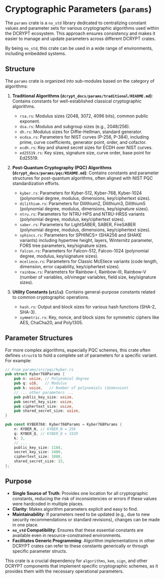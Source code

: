 # Cryptographic Parameters (`params`)

The `params` crate is a `no_std` library dedicated to centralizing constant values and parameter sets for various cryptographic algorithms used within the DCRYPT ecosystem. This approach ensures consistency and makes it easier to manage and update parameters across different DCRYPT crates.

By being `no_std`, this crate can be used in a wide range of environments, including embedded systems.

## Structure

The `params` crate is organized into sub-modules based on the category of algorithms:

1.  **Traditional Algorithms (`dcrypt_docs/params/traditional/README.md`)**:
    Contains constants for well-established classical cryptographic algorithms.
    *   `rsa.rs`: Modulus sizes (2048, 3072, 4096 bits), common public exponent.
    *   `dsa.rs`: Modulus and subgroup sizes (e.g., 2048/256).
    *   `dh.rs`: Modulus sizes for Diffie-Hellman, standard generator.
    *   `ecdsa.rs`: Parameters for NIST curves (P-256, P-384), including prime, curve coefficients, generator point, order, and cofactor.
    *   `ecdh.rs`: Key and shared secret sizes for ECDH over NIST curves.
    *   `ed25519.rs`: Key sizes, signature size, curve order, base point for Ed25519.

2.  **Post-Quantum Cryptography (PQC) Algorithms (`dcrypt_docs/params/pqc/README.md`)**:
    Contains constants and parameter structures for post-quantum algorithms, often aligned with NIST PQC standardization efforts.
    *   `kyber.rs`: Parameters for Kyber-512, Kyber-768, Kyber-1024 (polynomial degree, modulus, dimensions, key/ciphertext sizes).
    *   `dilithium.rs`: Parameters for Dilithium2, Dilithium3, Dilithium5 (polynomial degree, modulus, dimensions, key/signature sizes).
    *   `ntru.rs`: Parameters for NTRU-HPS and NTRU-HRSS variants (polynomial degree, modulus, key/ciphertext sizes).
    *   `saber.rs`: Parameters for LightSABER, SABER, FireSABER (polynomial degree, modulus, dimensions, key/ciphertext sizes).
    *   `sphincs.rs`: Parameters for SPHINCS+ (SHA256 and SHAKE variants) including hypertree height, layers, Winternitz parameter, FORS tree parameters, key/signature sizes.
    *   `falcon.rs`: Parameters for Falcon-512, Falcon-1024 (polynomial degree, modulus, key/signature sizes).
    *   `mceliece.rs`: Parameters for Classic McEliece variants (code length, dimension, error capability, key/ciphertext sizes).
    *   `rainbow.rs`: Parameters for Rainbow-I, Rainbow-III, Rainbow-V (number of variables, oil/vinegar variables, field size, key/signature sizes).

3.  **Utility Constants (`utils`)**:
    Contains general-purpose constants related to common cryptographic operations.
    *   `hash.rs`: Output and block sizes for various hash functions (SHA-2, SHA-3).
    *   `symmetric.rs`: Key, nonce, and block sizes for symmetric ciphers like AES, ChaCha20, and Poly1305.

## Parameter Structures

For more complex algorithms, especially PQC schemes, this crate often defines `struct`s to hold a complete set of parameters for a specific variant. For example:

```rust
// From params/src/pqc/kyber.rs
pub struct Kyber768Params {
    pub n: usize, // Polynomial degree
    pub q: u16,   // Modulus
    pub k: usize,   // Number of polynomials (dimension)
    // ... other parameters ...
    pub public_key_size: usize,
    pub secret_key_size: usize,
    pub ciphertext_size: usize,
    pub shared_secret_size: usize,
}

pub const KYBER768: Kyber768Params = Kyber768Params {
    n: KYBER_N, // KYBER_N = 256
    q: KYBER_Q, // KYBER_Q = 3329
    k: 3,
    // ...
    public_key_size: 1184,
    secret_key_size: 2400,
    ciphertext_size: 1088,
    shared_secret_size: 32,
};
```

## Purpose

-   **Single Source of Truth**: Provides one location for all cryptographic constants, reducing the risk of inconsistencies or errors if these values were hardcoded in multiple places.
-   **Clarity**: Makes algorithm parameters explicit and easy to find.
-   **Maintainability**: If parameters need to be updated (e.g., due to new security recommendations or standard revisions), changes can be made in one place.
-   **`no_std` Compatibility**: Ensures that these essential constants are available even in resource-constrained environments.
-   **Facilitates Generic Programming**: Algorithm implementations in other DCRYPT crates can refer to these constants generically or through specific parameter structs.

This crate is a crucial dependency for `algorithms`, `kem`, `sign`, and other DCRYPT components that implement specific cryptographic schemes, as it provides them with the necessary operational parameters.